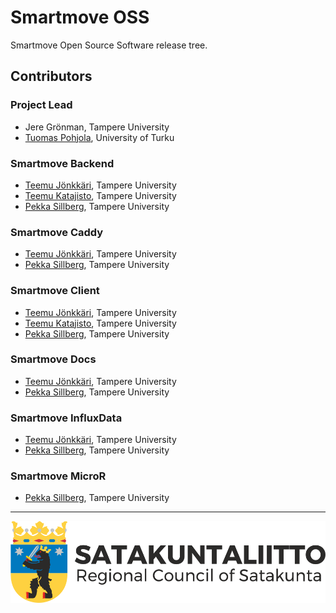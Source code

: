 # Smartmove OSS
Smartmove Open Source Software release tree.

## Contributors

### Project Lead

- Jere Grönman, Tampere University
- [Tuomas Pohjola](https://github.com/Tpohjola), University of Turku

### Smartmove Backend

- [Teemu Jönkkäri](https://github.com/teemujonkkari), Tampere University
- [Teemu Katajisto](https://github.com/Tepazi), Tampere University
- [Pekka Sillberg](https://github.com/pekka-sillberg), Tampere University

### Smartmove Caddy

- [Teemu Jönkkäri](https://github.com/teemujonkkari), Tampere University
- [Pekka Sillberg](https://github.com/pekka-sillberg), Tampere University

### Smartmove Client

- [Teemu Jönkkäri](https://github.com/teemujonkkari), Tampere University
- [Teemu Katajisto](https://github.com/Tepazi), Tampere University
- [Pekka Sillberg](https://github.com/pekka-sillberg), Tampere University

### Smartmove Docs

- [Teemu Jönkkäri](https://github.com/teemujonkkari), Tampere University
- [Pekka Sillberg](https://github.com/pekka-sillberg), Tampere University

### Smartmove InfluxData

- [Teemu Jönkkäri](https://github.com/teemujonkkari), Tampere University
- [Pekka Sillberg](https://github.com/pekka-sillberg), Tampere University

### Smartmove MicroR

- [Pekka Sillberg](https://github.com/pekka-sillberg), Tampere University

---

![Satakuntaliitto!](/assets/SatliVaaka_PNG.png "Satakuntaliitto")
